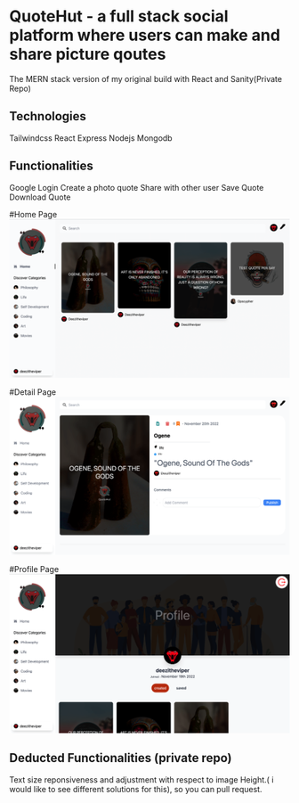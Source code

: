 # QuoteHut - a full stack social platform where users can make and share picture qoutes 

The MERN stack version of my original build with React and Sanity(Private Repo)


## Technologies
Tailwindcss
React
Express
Nodejs
Mongodb


## Functionalities 
Google Login 
Create a photo quote
Share with other user
Save Quote
Download Quote

#Home Page
![Screengrab](/homep.png)

#Detail Page
![Screengrab](/detail.png)

#Profile Page
![Screengrab](/profile.png)

## Deducted Functionalities (private repo) 

Text size reponsiveness and adjustment with respect to image Height.( i would like to see different solutions for this), so you can pull request.
